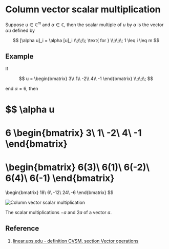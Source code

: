 # Column vector scalar multiplication

Suppose $u \in \mathbb{C}^m$ and $\alpha \in \mathbb{C}$, then the scalar multiple of $u$ by $\alpha$ is the vector $\alpha u$ defined by

$$
[\alpha u]_i = \alpha [u]_i
\\;\\;\\;
\text{ for }
\\;\\;\\;
1 \leq i \leq m
$$

## Example

If

$$
u =
\begin{bmatrix}
    3\\
    1\\
    -2\\
    4\\
    -1
\end{bmatrix}
\\;\\;\\;
$$

end $\alpha = 6$, then

$$
\alpha u
=
6
\begin{bmatrix}
    3\\
    1\\
    -2\\
    4\\
    -1
\end{bmatrix}
=
\begin{bmatrix}
    6(3)\\
    6(1)\\
    6(-2)\\
    6(4)\\
    6(-1)
\end{bmatrix}
=
\begin{bmatrix}
    18\\
    6\\
    -12\\
    24\\
    -6
\end{bmatrix}
$$

![Column vector scalar multiplication](https://upload.wikimedia.org/wikipedia/commons/1/1b/Scalar_multiplication_of_vectors2.svg)

The scalar multiplications $−a$ and $2 a$ of a vector $a$.

## Reference

1. [linear.ups.edu - definition CVSM, section Vector operations](http://linear.ups.edu/html/section-VO.html)
